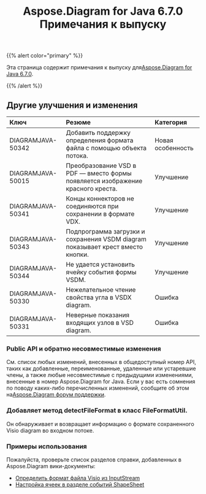 ﻿---
title: Aspose.Diagram for Java 6.7.0 Примечания к выпуску
type: docs
weight: 50
url: /ru/java/aspose-diagram-for-java-6-7-0-release-notes/
---
{{% alert color="primary" %}} 

 Эта страница содержит примечания к выпуску для[Aspose.Diagram for Java 6.7.0](https://docs.aspose.com/diagram/java/aspose-diagram-for-java-6-7-0-release-notes/).

{{% /alert %}} 
## **Другие улучшения и изменения**

|**Ключ**|**Резюме**|**Категория**|
|:- |:- |:- |
|DIAGRAMJAVA-50342|Добавить поддержку определения формата файла с помощью объекта потока.|Новая особенность|
|DIAGRAMJAVA-50015|Преобразование VSD в PDF — вместо формы появляется изображение красного креста.|Улучшение|
|DIAGRAMJAVA-50341|Концы коннекторов не соединяются при сохранении в формате VDX.|Улучшение|
|DIAGRAMJAVA-50343|Подпрограмма загрузки и сохранения VSDM diagram показывает крест вместо кнопки.|Улучшение|
|DIAGRAMJAVA-50344|Не удается установить ячейку события формы VSDM.|Улучшение|
|DIAGRAMJAVA-50330|Нежелательное чтение свойства угла в VSDX diagram.|Ошибка|
|DIAGRAMJAVA-50331|Неверные показания входящих узлов в VSD diagram.|Ошибка|
### **Public API и обратно несовместимые изменения**
См. список любых изменений, внесенных в общедоступный номер API, таких как добавленные, переименованные, удаленные или устаревшие члены, а также любые несовместимые с предыдущими изменениями, внесенные в номер Aspose.Diagram for Java. Если у вас есть сомнения по поводу каких-либо перечисленных изменений, сообщите об этом на[Aspose.Diagram форум поддержки](https://forum.aspose.com/c/diagram/17).
### **Добавляет метод detectFileFormat в класс FileFormatUtil.**
Он обнаруживает и возвращает информацию о формате сохраненного Visio diagram во входном потоке.
### **Примеры использования**
Пожалуйста, проверьте список разделов справки, добавленных в Aspose.Diagram вики-документы:

- [Определить формат файла Visio из InputStream](/diagram/ru/java/introduction/#Introduction-DetecttheFormatofaVisioFilefromanInputStream)
- [Настройка ячеек в разделе событий ShapeSheet](/diagram/ru/java/setting-cells-in-the-event-section-of-shapesheet/)
